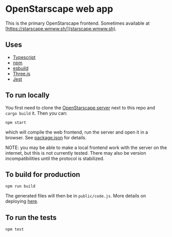 # OpenStarscape web app

This is the primary OpenStarscape frontend. Sometimes available at [https://starscape.wmww.sh/](starscape.wmww.sh).

## Uses
- [Typescript](https://www.typescriptlang.org/)
- [npm](https://www.npmjs.com/)
- [esbuild](https://esbuild.github.io/)
- [Three.js](https://threejs.org/)
- [Jest](https://jestjs.io/en/)

## To run locally
You first need to clone the [OpenStarscape server](https://github.com/OpenStarscape/starscape-server) next to this repo and `cargo build` it. Then you can:
```
npm start
```
which will compile the web frontend, run the server and open it in a browser. See [package.json](package.json) for details.

NOTE: you may be able to make a local frontend work with the server on the internet, but this is not currently tested. There may also be version incompatibilities until the protocol is stabilized.

## To build for production
```
npm run build
```
The generated files will then be in `public/code.js`. More details on deploying [here](https://github.com/OpenStarscape/starscape-server/tree/master/deploy).

## To run the tests
```
npm test
```
